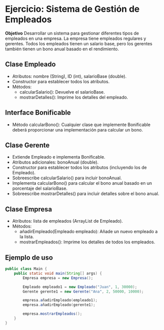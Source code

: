 # Ejercicio: Sistema de Gestión de Empleados

**Objetivo**
Desarrollar un sistema para gestionar diferentes tipos de empleados en una empresa. La empresa tiene empleados regulares y gerentes. Todos los empleados tienen un salario base, pero los gerentes también tienen un bono anual basado en el rendimiento.

## Clase Empleado

- Atributos: nombre (String), ID (int), salarioBase (double).
- Constructor para establecer todos los atributos.
- Métodos:
  - calcularSalario(): Devuelve el salarioBase.
  - mostrarDetalles(): Imprime los detalles del empleado.

## Interface Bonificable

- Método calcularBono(): Cualquier clase que implemente Bonificable deberá proporcionar una implementación para calcular un bono.

## Clase Gerente

- Extiende Empleado e implementa Bonificable.
- Atributos adicionales: bonoAnual (double).
- Constructor para establecer todos los atributos (incluyendo los de Empleado).
- Sobreescribe calcularSalario() para incluir bonoAnual.
- Implementa calcularBono() para calcular el bono anual basado en un porcentaje del salarioBase.
- Sobreescribe mostrarDetalles() para incluir detalles sobre el bono anual.

## Clase Empresa

- Atributos: lista de empleados (ArrayList de Empleado).
- Métodos:
  - añadirEmpleado(Empleado empleado): Añade un nuevo empleado a la lista.
  - mostrarEmpleados(): Imprime los detalles de todos los empleados.

## Ejemplo de uso

~~~java
public class Main {
    public static void main(String[] args) {
        Empresa empresa = new Empresa();

        Empleado empleado1 = new Empleado("Juan", 1, 30000);
        Gerente gerente1 = new Gerente("Ana", 2, 50000, 10000);

        empresa.añadirEmpleado(empleado1);
        empresa.añadirEmpleado(gerente1);

        empresa.mostrarEmpleados();
    }
}
~~~